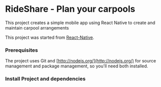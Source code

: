 # RideShare - Plan your carpools

This project creates a simple mobile app using React Native to create and maintain carpool arrangements

This project was started from [React-Native](https://facebook.github.io/react-native/).

### Prerequisites

The project uses Git and [http://nodejs.org/](http://nodejs.org/) for source management and package management, so you'll need both installed.

### Install Project and dependencies


